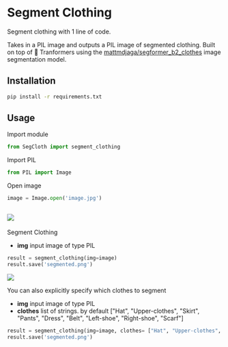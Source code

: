 # Segment Clothing
Segment clothing with 1 line of code. 

Takes in a PIL image and outputs a PIL image of segmented clothing. Built on top of 🤗 Tranformers using the [mattmdjaga/segformer_b2_clothes](https://huggingface.co/mattmdjaga/segformer_b2_clothes) image segmentation model.
## Installation
```bash
pip install -r requirements.txt
```

## Usage

Import module
```python
from SegCloth import segment_clothing
```

Import PIL
```python
from PIL import Image
```

Open image
```python
image = Image.open('image.jpg')
```
![](https://cdn.discordapp.com/attachments/1120417968032063538/1202309847287345253/image-1.jpg?ex=65ccfd4d&is=65ba884d&hm=5411ab346668fea69ff2986cb5dab0b4fec042ff165a1d20724529125dbc535f&)
---

Segment Clothing
- **img** input image of type PIL
```python
result = segment_clothing(img=image)
result.save('segmented.png')
```
![](https://cdn.discordapp.com/attachments/1120417968032063538/1202309847543185499/segmented-1.png?ex=65ccfd4d&is=65ba884d&hm=be1484ac852ef1b2043e3327c1f52a798a332862d323140f1f7a27317e87d3af&)

You can also explicitly specify which clothes to segment
- **img** input image of type PIL
- **clothes** list of strings. by default ["Hat", "Upper-clothes", "Skirt", "Pants", "Dress", "Belt", "Left-shoe", "Right-shoe", "Scarf"]
```python
result = segment_clothing(img=image, clothes= ["Hat", "Upper-clothes", "Skirt", "Pants", "Dress", "Belt", "Left-shoe", "Right-shoe", "Scarf"])
result.save('segmented.png')
```
